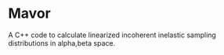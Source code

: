 # Mavor
A C++ code to calculate linearized incoherent inelastic sampling distributions in alpha,beta space.
